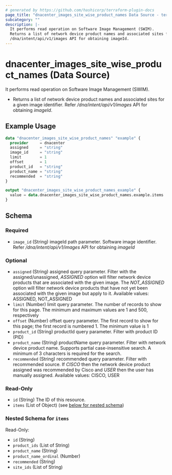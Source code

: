 ```yaml
---
# generated by https://github.com/hashicorp/terraform-plugin-docs
page_title: "dnacenter_images_site_wise_product_names Data Source - terraform-provider-dnacenter"
subcategory: ""
description: |-
  It performs read operation on Software Image Management (SWIM).
  Returns a list of network device product names and associated sites for a given image identifier. Refer
  /dna/intent/api/v1/images API for obtaining imageId.
---
```


# dnacenter_images_site_wise_product_names (Data Source)

It performs read operation on Software Image Management (SWIM).

- Returns a list of network device product names and associated sites for a given image identifier. Refer
*/dna/intent/api/v1/images* API for obtaining *imageId*.

## Example Usage

```terraform
data "dnacenter_images_site_wise_product_names" "example" {
  provider     = dnacenter
  assigned     = "string"
  image_id     = "string"
  limit        = 1
  offset       = 1
  product_id   = "string"
  product_name = "string"
  recommended  = "string"
}

output "dnacenter_images_site_wise_product_names_example" {
  value = data.dnacenter_images_site_wise_product_names.example.items
}
```

<!-- schema generated by tfplugindocs -->
## Schema

### Required

- `image_id` (String) imageId path parameter. Software image identifier. Refer */dna/intent/api/v1/images* API for obtaining *imageId*

### Optional

- `assigned` (String) assigned query parameter. Filter with the assigned/unassigned, *ASSIGNED* option will filter network device products that are associated with the given image. The *NOT_ASSIGNED* option will filter network device products that have not yet been associated with the given image but apply to it. Available values: ASSIGNED, NOT_ASSIGNED
- `limit` (Number) limit query parameter. The number of records to show for this page. The minimum and maximum values are 1 and 500, respectively
- `offset` (Number) offset query parameter. The first record to show for this page; the first record is numbered 1. The minimum value is 1
- `product_id` (String) productId query parameter. Filter with product ID (PID)
- `product_name` (String) productName query parameter. Filter with network device product name. Supports partial case-insensitive search. A minimum of 3 characters is required for the search.
- `recommended` (String) recommended query parameter. Filter with recommended source. If *CISCO* then the network device product assigned was recommended by Cisco and *USER* then the user has manually assigned. Available values: CISCO, USER

### Read-Only

- `id` (String) The ID of this resource.
- `items` (List of Object) (see [below for nested schema](#nestedatt--items))

<a id="nestedatt--items"></a>
### Nested Schema for `items`

Read-Only:

- `id` (String)
- `product_ids` (List of String)
- `product_name` (String)
- `product_name_ordinal` (Number)
- `recommended` (String)
- `site_ids` (List of String)
